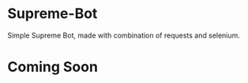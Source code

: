 # Supreme-Bot
Simple Supreme Bot, made with combination of requests and selenium.
<H1>Coming Soon</H1>
